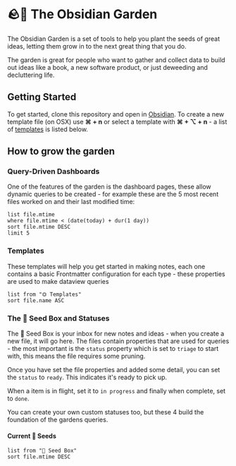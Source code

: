 # 🪨🌱 The Obsidian Garden
The Obsidian Garden is a set of tools to help you plant the seeds of great ideas, letting them grow in to the next great thing that you do.

The garden is great for people who want to gather and collect data to build out ideas like a book, a new software product, or just deweeding and decluttering life.

## Getting Started
To get started, clone this repository and open in [Obsidian](https://obsidian.md). To create a new template file (on OSX) use **⌘ + n** or select a template with **⌘ + ⌥ + n** - a list of [templates](#Templates) is listed below.

## How to grow the garden

### Query-Driven Dashboards
One of the features of the garden is the dashboard pages, these allow dynamic queries to be created - for example these are the 5 most recent files worked on and their last modified time:

```dataview
list file.mtime
where file.mtime < (date(today) + dur(1 day))
sort file.mtime DESC
limit 5
```

### Templates

These templates will help you get started in making notes, each one contains a basic Frontmatter configuration for each type - these properties are used to make dataview queries

```dataview
list from "⏣ Templates"
sort file.name ASC
```

### The 🌱 Seed Box and Statuses
The 🌱 Seed Box is your inbox for new notes and ideas - when you create a new file, it will go here.  The files contain properties that are used for queries - the most important is the `status` property which is set to `triage` to start with, this means the file requires some pruning.

Once you have set the file properties and added some detail, you can set the `status` to `ready`. This indicates it's ready to pick up.

When a item is in flight, set it to `in progress` and finally when complete, set to `done`.

You can create your own custom statuses too, but these 4 build the foundation of the gardens queries.

#### Current 🌰 Seeds

```dataview
list from "🌱 Seed Box"
sort file.mtime DESC
```